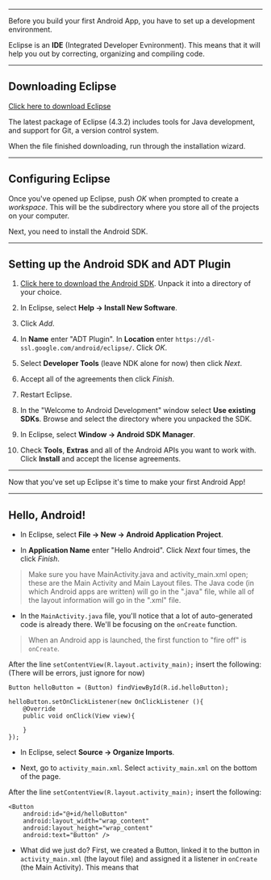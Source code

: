 ***

Before you build your first Android App, you have to set up a development environment.

Eclipse is an **IDE** (Integrated Developer Evnironment). This means that it will help you out by correcting, organizing and compiling code.

***

## Downloading Eclipse


[Click here to download Eclipse](http://eclipse.org/downloads/packages/eclipse-standard-432/keplersr2)

The latest package of Eclipse (4.3.2) includes tools for Java development, and support for Git, a version control system.

When the file finished downloading, run through the installation wizard.

***

## Configuring Eclipse


Once you've opened up Eclipse, push *OK* when prompted to create a *workspace*. This will be the subdirectory where you store all of the projects on your computer.

Next, you need to install the Android SDK.

***

## Setting up the Android SDK and ADT Plugin

1. [Click here to download the Android SDK](http://developer.android.com/sdk/index.html).  Unpack it into a directory of your choice.

2. In Eclipse, select **Help -> Install New Software**.

3. Click *Add*.

4. In **Name** enter "ADT Plugin".  In **Location** enter `https://dl-ssl.google.com/android/eclipse/`. Click *OK*.

5. Select **Developer Tools** (leave NDK alone for now) then click *Next*.

6. Accept all of the agreements then click *Finish*.

7. Restart Eclipse.

8. In the "Welcome to Android Development" window select **Use existing SDKs**. Browse and select the directory where you unpacked the SDK.

9. In Eclipse, select **Window -> Android SDK Manager**.

10. Check **Tools**, **Extras** and all of the Android APIs you want to work with. Click **Install** and accept the license agreements.

***

Now that you've set up Eclipse it's time to make your first Android App!

***

## Hello, Android!

* In Eclipse, select **File -> New -> Android Application Project**.

* In **Application Name** enter "Hello Android". Click *Next* four times, the click *Finish*.

> Make sure you have MainActivity.java and activity_main.xml open; these are the Main Activity and Main Layout files.
> The Java code (in which Android apps are written) will go in the ".java" file, while all of the layout information will go in the ".xml" file.

* In the `MainActivity.java` file, you'll notice that a lot of auto-generated code is already there. We'll be focusing on the `onCreate` function. 

> When an Android app is launched, the first function to "fire off" is `onCreate`. 

After the line `setContentView(R.layout.activity_main);` insert the following: (There will be errors, just ignore for now)

	Button helloButton = (Button) findViewById(R.id.helloButton);

	helloButton.setOnClickListener(new OnClickListener (){
		@Override
		public void onClick(View view){
			
		}
	});

* In Eclipse, select **Source -> Organize Imports**.

* Next, go to `activity_main.xml`. Select `activity_main.xml` on the bottom of the page. 

After the line `setContentView(R.layout.activity_main);` insert the following:
	
	
	<Button
        android:id="@+id/helloButton"
        android:layout_width="wrap_content"
        android:layout_height="wrap_content"
        android:text="Button" />
    

* What did we just do? First, we created a Button, linked it to the button in `activity_main.xml` (the layout file) and assigned it a listener in `onCreate` (the Main Activity).  This means that 